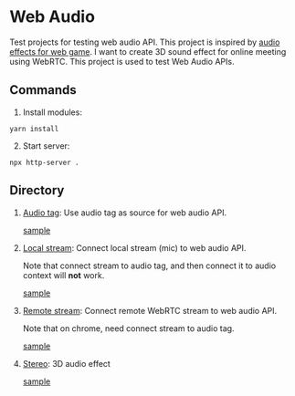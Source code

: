# Web Audio

Test projects for testing web audio API. This project is inspired by [audio effects for web game](https://www.html5rocks.com/en/tutorials/webaudio/games/).
I want to create 3D sound effect for online meeting using WebRTC. This project is used to test Web Audio APIs.



## Commands

1. Install modules:

```
yarn install
```

2. Start server:

```
npx http-server .
```



## Directory

1. [Audio tag](./AudioTag): Use audio tag as source for web audio API.

   [sample](https://zlguo1996.github.io/FullstackSnippets/WebAudio/AudioTag/index.html)

2. [Local stream](./LocalStream): Connect local stream (mic) to web audio API.

   Note that connect stream to audio tag, and then connect it to audio context will **not** work.

   [sample](https://zlguo1996.github.io/FullstackSnippets/WebAudio/LocalStream/index.html)

3. [Remote stream](./RemoteStream): Connect remote WebRTC stream to web audio API.

   Note that on chrome, need connect stream to audio tag.

   [sample](https://zlguo1996.github.io/FullstackSnippets/WebAudio/RemoteStream/index.html)

4. [Stereo](./Stereo): 3D audio effect

   [sample](https://zlguo1996.github.io/FullstackSnippets/WebAudio/Stereo/index.html)
